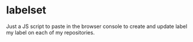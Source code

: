 # labelset
Just a JS script to paste in the browser console to create and update label my label on each of my repositories.
